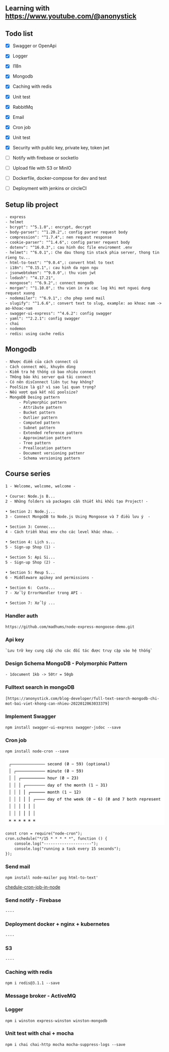 ## Learning with https://www.youtube.com/@anonystick

## Todo list

- [x] Swagger or OpenApi
- [x] Logger
- [x] I18n
- [x] Mongodb
- [x] Caching with redis
- [x] Unit test
- [x] RabbitMq
- [x] Email
- [x] Cron job
- [x] Unit test
- [x] Security with public key, private key, token jwt
- [ ] Notify with firebase or socketIo
- [ ] Upload file with S3 or MinIO
- [ ] Dockerfile, docker-compose for dev and test
- [ ] Deployment with jenkins or circleCI


## Setup lib project
    - express
    - helmet
    - bcrypt": "^5.1.0",: encrypt, decrypt
    - body-parser": "^1.20.2",: config parser request body
    - compression": "^1.7.4",: nen request response
    - cookie-parser": "^1.4.6",: config parser request body
    - dotenv": "^16.0.3",: cau hinh doc file enviroment .env
    - helmet": "^6.0.1",: Che dau thong tin stack phia server, thong tin rieng tu...
    - html-to-text": "^9.0.4",: convert html to text
    - i18n": "^0.15.1",: cau hinh da ngon ngu
    - jsonwebtoken": "^9.0.0",: thu vien jwt
    - lodash": "^4.17.21",
    - mongoose": "^6.9.2",: connect mongodb
    - morgan": "^1.10.0",: thu vien in ra cac log khi mot nguoi dung request xuong
    - nodemailer": "^6.9.1",: cho phep send mail
    - slugify": "^1.6.6",: convert text to slug, example: ao khoac nam -> ao-khoac-nam
    - swagger-ui-express": "^4.6.2": config swagger
    - yaml": "^2.2.1": config swagger
    - chai
    - nodemon
    - redis: using cache redis

## Mongodb
    - Nhược điểm của cách connect cũ
    - Cách connect mới, khuyên dùng
    - Kiểm tra hệ thống có bao nhiêu connect
    - THông báo khi server quá tải connect
    - Có nên disConnect liên tục hay không?
    - PoolSize là gì? vì sao lại quan trọng?
    - Nếu vượt quá kết nối poolsize?
    - MongoDB Desing pattern
          - Polymorphic pattern
          - Attribute pattern
          - Bucket pattern
          - Outlier pattern
          - Computed pattern
          - Subnet pattern
          - Extended reference pattern
          - Approximation pattern
          - Tree pattern
          - Preallocation pattern
          - Document versioning pattenr
          - Schema versioning pattern


## Course series
    1 - Welcome, welcome, welcome -   

    • Course: Node.js B...  
    2 - Những folders và packages cần thiết khi khởi tạo Project! -
    
    • Section 2: Node.j...  
    3 - Connect MongoDB to Node.js Using Mongoose và 7 điều lưu ý  -
    
    • Section 3: Connec...  
    4 - Cách triển khai env cho các level khác nhau. -
    
    • Section 4: Lịch s...  
    5 - Sign-up Shop (1) -
    
    • Section 5: Api Si...  
    5 - Sign-up Shop (2) -
    
    • Section 5: Reup S...  
    6 - Middleware apikey and permissions -
    
    • Section 6:  Custo...  
    7 - Xử lý ErrorHandler trong API -
    
    • Section 7: Xử lý ...
### Handler auth
    https://github.com/madhums/node-express-mongoose-demo.git

### Api key
    `Lưu trữ key cung cấp cho các đối tác được truy cập vào hệ thống`

### Design Schema MongoDB - Polymorphic Pattern
    - 1document 1kb -> 50tr = 50gb

### Fulltext search in mongoDB
    [https://anonystick.com/blog-developer/full-text-search-mongodb-chi-mot-bai-viet-khong-can-nhieu-2022012063033379]

### Implement Swagger
    npm install swagger-ui-express swagger-jsdoc --save

### Cron job
    npm install node-cron --save
![img.png](img.png)

    const cron = require("node-cron");
    cron.schedule("*/15 * * * * *", function () {
        console.log("---------------------");
        console.log("running a task every 15 seconds");
    });

### Send mail
    npm install node-mailer pug html-to-text'

[chedule-cron-job-in-node](https://reflectoring.io/schedule-cron-job-in-node/)

### Send notify - Firebase
    ----

### Deployment docker + nginx + kubernetes
    ----

### S3
    ----

### Caching with redis
    npm i redis@3.1.1 --save

### Message broker - ActiveMQ


### Logger
    npm i winston express-winston winston-mongodb

### Unit test with chai + mocha
    npm i chai chai-http mocha mocha-suppress-logs --save
